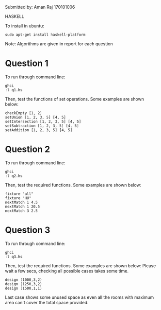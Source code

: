 Submitted by:
Aman Raj
170101006

HASKELL

To install in ubuntu:
```
sudo apt-get install haskell-platform
```
Note: Algorithms are given in report for each question

# Question 1 

To run through command line:
```
ghci
:l q1.hs
```

Then, test the functions of set operations. Some examples are shown below: 
```
checkEmpty [1, 2]
setUnion [1, 2, 3, 5] [4, 5]
setIntersection [1, 2, 3, 5] [4, 5]
setSubtraction [1, 2, 3, 5] [4, 5]
setAddition [1, 2, 3, 5] [4, 5]
```


# Question 2

To run through command line:
```
ghci
:l q2.hs
```

Then, test the required functions. Some examples are shown below: 
```
fixture "all"
fixture "HU"
nextMatch 1 4.5
nextMatch 1 20.5
nextMatch 3 2.5
```


# Question 3

To run through command line:
```
ghci
:l q3.hs
```

Then, test the required functions. Some examples are shown below: 
Please wait a few secs, checking all possible cases takes some time.
```
design (1000,3,2)
design (1250,3,2)
design (1500,1,1)
```
Last case shows some unused space as even all the rooms with maximum area can't cover the total space provided.